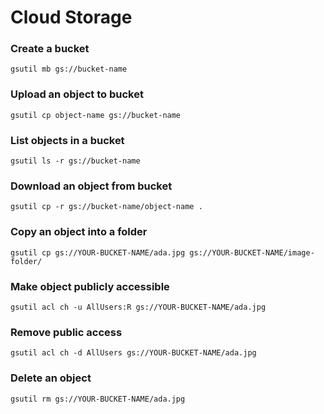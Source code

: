 # Cloud Storage

### Create a bucket

    gsutil mb gs://bucket-name

### Upload an object to bucket

    gsutil cp object-name gs://bucket-name

### List objects in a bucket

    gsutil ls -r gs://bucket-name

### Download an object from bucket

    gsutil cp -r gs://bucket-name/object-name .

### Copy an object into a folder

    gsutil cp gs://YOUR-BUCKET-NAME/ada.jpg gs://YOUR-BUCKET-NAME/image-folder/

### Make object publicly accessible

    gsutil acl ch -u AllUsers:R gs://YOUR-BUCKET-NAME/ada.jpg

### Remove public access

    gsutil acl ch -d AllUsers gs://YOUR-BUCKET-NAME/ada.jpg

### Delete an object

    gsutil rm gs://YOUR-BUCKET-NAME/ada.jpg


